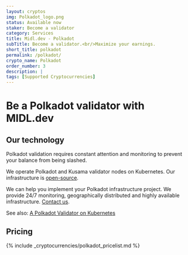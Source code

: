 ```yaml
---
layout: cryptos
img: Polkadot_logo.png
status: Available now
staker: Become a validator
category: Services
title: Midl.dev - Polkadot
subTitle: Become a validator.<br/>Maximize your earnings.
short_title: polkadot
permalink: /polkadot/
crypto_name: Polkadot
order_number: 3
description: | 
tags: [Supported Cryptocurrencies]
---
```


# Be a Polkadot validator with MIDL.dev

## Our technology

Polkadot validation requires constant attention and monitoring to prevent your balance from being slashed.

We operate Polkadot and Kusama validator nodes on Kubernetes. Our infrastructure is [open-source](https://github.com/midl-dev/polkadot-k8s).

We can help you implement your Polkadot infrastructure project. We provide 24/7 monitoring, geographically distributed and highly available infrastructure. [Contact us](mailto:hello@midl.dev).

See also: [A Polkadot Validator on Kubernetes](https://medium.com/@midl.dev/a-polkadot-validator-on-kubernetes-3e694cb43841)

## Pricing

{% include _cryptocurrencies/polkadot_pricelist.md %}
